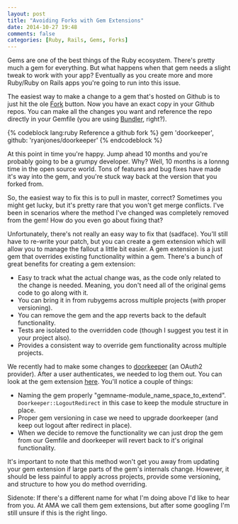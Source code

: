 ```yaml
---
layout: post
title: "Avoiding Forks with Gem Extensions"
date: 2014-10-27 19:48
comments: false
categories: [Ruby, Rails, Gems, Forks]
---
```


Gems are one of the best things of the Ruby ecosystem. There's pretty much a gem for everything. But what happens
when that gem needs a slight tweak to work with your app? Eventually as you create more and more Ruby/Ruby on Rails apps you're going
to run into this issue.

The easiest way to make a change to a gem that's hosted on Github is to just hit the ole [Fork](https://help.github.com/articles/fork-a-repo/)
 button. Now you have an exact copy in your Github repos. You can make all the changes you want and reference the
 repo directly in your Gemfile (you are using [Bundler](http://bundler.io/), right?).

{% codeblock lang:ruby Reference a github fork %}
  gem 'doorkeeper', github: 'ryanjones/doorkeeper'
{% endcodeblock %}

At this point in time you're happy. Jump ahead 10 months and you're probably going to be a grumpy developer. Why? Well,
 10 months is a lonnng time in the open source world. Tons of features and bug fixes have made it's way into the
 gem, and you're stuck way back at the version that you forked from.

So, the easiest way to fix this is to pull in master, correct? Sometimes you might get lucky, but it's pretty rare
 that you won't get merge conflicts. I've been in scenarios where the method I've changed was completely removed
 from the gem! How do you even go about fixing that?

Unfortunately, there's not really an easy way to fix that (sadface). You'll still have to re-write your patch, but you can create
 a gem extension which will allow you to manage the fallout a little bit easier. A gem extension is a just gem that overrides
 existing functionality within a gem. There's a bunch of great benefits for creating a gem extension:

- Easy to track what the actual change was, as the code only related to the change is needed. Meaning, you don't need all
of the original gems code to go along with it.
- You can bring it in from rubygems across multiple projects (with proper versioning).
- You can remove the gem and the app reverts back to the default functionality.
- Tests are isolated to the overridden code (though I suggest you test it in your project also).
- Provides a consistent way to override gem functionality across multiple projects.

We recently had to make some changes to [doorkeeper](https://github.com/doorkeeper-gem/doorkeeper) (an OAuth2 provider).
 After a user authenticates, we needed to log them out. You can look at the gem extension [here](https://github.com/amaabca/doorkeeper-logout_redirect).
 You'll notice a couple of things:

- Naming the gem properly "gemname-module_name_space_to_extend". ```Doorkeeper::LogoutRedirect``` in this case to keep the module
structure in place.
- Proper gem versioning in case we need to upgrade doorkeeper (and keep out logout after redirect in place).
- When we decide to remove the functionality we can just drop the gem from our Gemfile and doorkeeper will revert
back to it's original functionality.

It's important to note that this method won't get you away from updating your gem extension if large parts of the gem's
internals change. However, it should be less painful to apply across projects, provide some versioning, and structure
to how you do method overriding.

Sidenote: If there's a different name for what I'm doing above I'd like to hear from you. At AMA we call them
gem extensions, but after some googling I'm still unsure if this is the right lingo.
